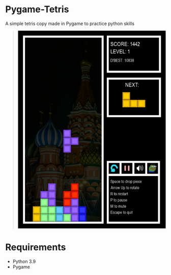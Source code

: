 # Pygame-Tetris
A simple tetris copy made in Pygame to practice python skills

> ![Screenshot](assets/ss.png?raw=true "Title")

# Requirements
- Python 3.9
- Pygame

